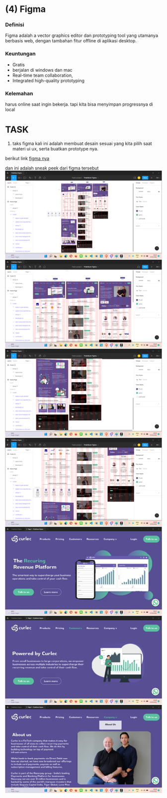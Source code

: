 # (4) Figma

### Definisi

Figma adalah a vector graphics editor dan prototyping tool yang utamanya berbasis web, dengan tambahan fitur offline di aplikasi desktop.

### Keuntungan

- Gratis
- berjalan di windows dan mac
- Real-time team collaboration,
- Integrated high-quality prototyping

### Kelemahan

harus online saat ingin bekerja. tapi kita bisa menyimpan progressnya di local

# TASK
1. taks figma kali ini adalah membuat desain sesuai yang kita pilih saat materi ui ux, serta buatkan prototype nya.

berikut link [figma nya](https://www.figma.com/file/Tx6NLaRUyd2jDHGobYFYRN/Praktikum-Figma?node-id=0%3A1)

dan ini adalah sneak peek dari figma tersebut
![screenshots](screenshots/screenshot-figma-full.png)
![screenshots](screenshots/screenshot-figma-up.png)
![screenshots](screenshots/screenshot-figma-down.png)
![screenshots](screenshots/mid.png)
![screenshots](screenshots/screenshot-home.png)
![screenshots](screenshots/screenshot-customer.png)
![screenshots](screenshots/screenshot-about-us.png)
